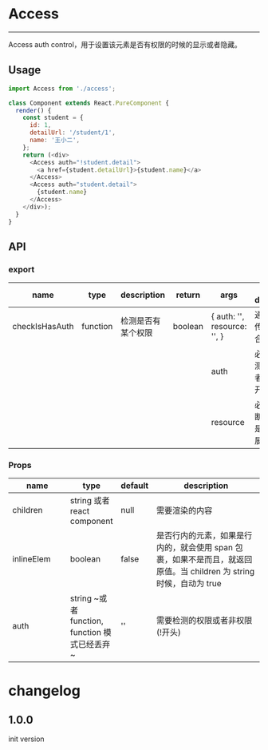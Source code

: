 # Access
---

Access auth control，用于设置该元素是否有权限的时候的显示或者隐藏。

## Usage

```js
import Access from './access';

class Component extends React.PureComponent {
  render() {
    const student = {
      id: 1,
      detailUrl: '/student/1',
      name: '王小二',
    };
    return (<div>
      <Access auth="!student.detail">
        <a href={student.detailUrl}>{student.name}</a>
      </Access>
      <Access auth="student.detail">
        {student.name}
      </Access>
    </div>);
  }
}
```

## API

### export

<table class="table table-bordered table-striped">
  <thead>
    <tr>
      <th style="width: 100px;">name</th>
      <th style="width: 50px;">type</th>
      <th style="width: 130px;">description</th>
      <th style="width: 50px;">return</th>
      <th style="width: 100px;">args</th>
      <th>args description</th>
    </tr>
  </thead>
  <tbody>
    <tr>
      <td>checkIsHasAuth</td>
      <td>function</td>
      <td>检测是否有某个权限</td>
      <td>boolean</td>
      <td>
        {
          auth: '',
          resource: '',
        }
      </td>
      <td>通过 object 传输多个集合参数</td>
    </tr>
    <tr>
      <td colSpan="4"></td>
      <td>auth</td>
      <td>必填, 需要检测的权限或者非权限(!开头)</td>
    </tr>
    <tr>
      <td colSpan="4"></td>
      <td>resource</td>
      <td>必填, 用于判断该 auth 是否有权限展示与否</td>
    </tr>
  </tbody>
</table>

### Props

<table class="table table-bordered table-striped">
  <thead>
    <tr>
      <th style="width: 100px;">name</th>
      <th style="width: 50px;">type</th>
      <th style="width: 50px;">default</th>
      <th>description</th>
    </tr>
  </thead>
  <tbody>
    <tr>
      <td>children</td>
      <td>string 或者 react component</td>
      <td>null</td>
      <td>需要渲染的内容</td>
    </tr>
    <tr>
      <td>inlineElem</td>
      <td>boolean</td>
      <td>false</td>
      <td>是否行内的元素，如果是行内的，就会使用 span 包裹，如果不是而且，就返回原值。当 children 为 string 时候，自动为 true</td>
    </tr>
    <tr>
      <td>auth</td>
      <td>string ~或者 function, function 模式已经丢弃~</td>
      <td>''</td>
      <td>需要检测的权限或者非权限(!开头)</td>
    </tr>
  </tbody>
</table>



# changelog

## 1.0.0
init version
